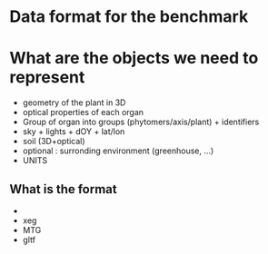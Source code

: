 # Data format for the benchmark

# What are the objects we need to represent
 - geometry of the plant in 3D
 - optical properties of each organ
 - Group of organ into groups (phytomers/axis/plant) + identifiers
 - sky + lights + dOY + lat/lon
 - soil (3D+optical)
 - optional : surronding environment (greenhouse, ...)
 - UNITS

## What is the format


- 
- xeg
- MTG
- gltf
